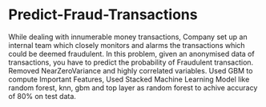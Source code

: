 # Predict-Fraud-Transactions
While dealing with innumerable money transactions, 
Company set up an internal team which closely monitors and alarms the transactions which could be deemed fraudulent. 
In this problem, given an anonymised data of transactions, you have to predict the probability of Fraudulent transaction. 
Removed NearZeroVariance and highly correlated variables. 
Used GBM to compute Important Features, 
Used Stacked Machine Learning Model like random forest, knn, gbm and top layer as random forest to achive accuracy of 80% on test data.
